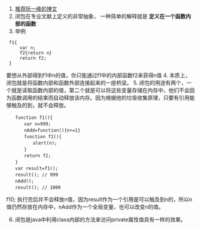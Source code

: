  1. [推荐阮一峰的博文](http://www.ruanyifeng.com/blog/2009/08/learning_javascript_closures.html) 
 2. 闭包在专业文献上定义的非常抽象， 一种简单的解释就是 **定义在一个函数内部的函数**
 3.   举例
   ``` 
    f1{
        var n;
        f2{return n} 
        return f2;
    }
 ```
  要想从外部得到f1中n的值，你只能通过f1中的内部函数f2来获得n值
4. 本质上，闭包就是将函数内部和函数外部连接起来的一座桥梁。
5. 闭包的用途有两个，一个就是读取函数内部的值，第二个就是可以将这些变量存储在内存中，他们不会因为函数调用的结束而自动释放该内存。因为根据他的垃圾收集原理，只要有引用能够触及的到，就不会释放。
```
　　function f1(){
　　　　var n=999;
　　　　nAdd=function(){n+=1}
　　　　function f2(){
　　　　　　alert(n);
　　　　}
　　　　return f2;
　　}
　　var result=f1();
　　result(); // 999
　　nAdd();
　　result(); // 1000
```
f1(); 执行完后并不会释放n值，因为result作为一个引用是可以触及到n的，所以n值仍然存放在内存中，nAdd作为一个全局变量，也可以改变n的值。

6. 闭包是java中利用class内部的方法来访问private属性值具有一样的效果。